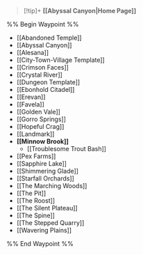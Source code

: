 > [!tip]+ **[[Abyssal Canyon|Home Page]]**

%% Begin Waypoint %%
- [[Abandoned Temple]]
- [[Abyssal Canyon]]
- [[Alesana]]
- [[City-Town-Village Template]]
- [[Crimson Faces]]
- [[Crystal River]]
- [[Dungeon Template]]
- [[Ebonhold Citadel]]
- [[Erevan]]
- [[Favela]]
- [[Golden Vale]]
- [[Gorro Springs]]
- [[Hopeful Crag]]
- [[Landmark]]
- **[[Minnow Brook]]**
	- [[Troublesome Trout Bash]]
- [[Pex Farms]]
- [[Sapphire Lake]]
- [[Shimmering Glade]]
- [[Starfall Orchards]]
- [[The Marching Woods]]
- [[The Pit]]
- [[The Roost]]
- [[The Silent Plateau]]
- [[The Spine]]
- [[The Stepped Quarry]]
- [[Wavering Plains]]

%% End Waypoint %%
